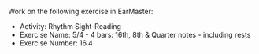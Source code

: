 Work on the following exercise in EarMaster:
- Activity: Rhythm Sight-Reading
- Exercise Name: 5/4 - 4 bars: 16th, 8th & Quarter notes - including rests
- Exercise Number: 16.4
